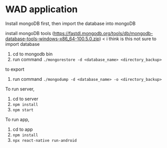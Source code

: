 # WAD application

Install mongoDB first, then import the database into mongoDB

install mongoDB tools (https://fastdl.mongodb.org/tools/db/mongodb-database-tools-windows-x86_64-100.5.0.zip) < i think is this not sure
to import database
1. cd to mongodb bin
2. run command `./mongorestore -d <database_name> <directory_backup>`

to export
1. run command `./mongodump -d <database_name> -o <directory_backup>`

To run server,
1. cd to server
2. `npm install`
3. `npm start`


To run app,
1. cd to app
2. `npm install`
3. `npx react-native run-android`


